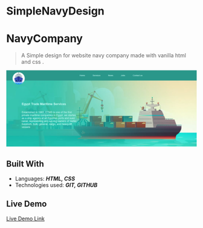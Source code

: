 # SimpleNavyDesign

# NavyCompany

> A Simple design for website navy company made with vanilla html and css .

![screenshot](images/app_screenshot.PNG)

## Built With

- Languages: _**HTML, CSS**_
- Technologies used: _**GIT, GITHUB**_


## Live Demo

[Live Demo Link](https://reem-lab.github.io/MyPortfolio/)